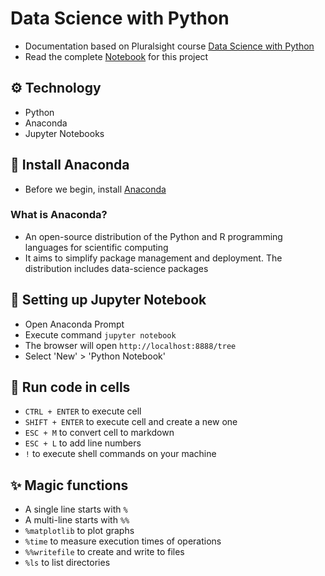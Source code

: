 
# Data Science with Python

- Documentation based on Pluralsight course [Data Science with Python](https://app.pluralsight.com/library/courses/python-data-science)
-   Read the complete [Notebook](DemoNotebook.ipynb) for this project

## :gear: Technology

- Python
- Anaconda
- Jupyter Notebooks

## :notebook: Install Anaconda

- Before we begin, install [Anaconda](https://www.anaconda.com/products/individual)

### What is Anaconda?

 - An open-source distribution of the Python and R programming languages for scientific computing 
 - It aims to simplify package management and deployment. The distribution includes data-science packages

## :book: Setting up Jupyter Notebook

- Open Anaconda Prompt
- Execute command `jupyter notebook`
- The browser will open `http://localhost:8888/tree`
- Select 'New' > 'Python Notebook'


## :runner: Run code in cells

- `CTRL + ENTER` to execute cell
- `SHIFT + ENTER` to execute cell and create a new one
- `ESC + M` to convert cell to markdown
- `ESC + L` to add line numbers
- `!` to execute shell commands on your machine

## :sparkles: Magic functions

- A single line starts with `%`
- A multi-line starts with `%%`
- `%matplotlib` to plot graphs
- `%time` to measure execution times of operations
- `%%writefile` to create and write to files
- `%ls` to list directories

